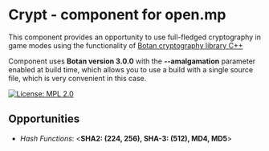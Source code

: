 # Crypt - component for open.mp
This component provides an opportunity to use full-fledged cryptography in game modes using the functionality of <a href="https://botan.randombit.net">Botan cryptography library C++</a>

Component uses <b>Botan version 3.0.0</b> with the <b>--amalgamation</b> parameter enabled at build time, which allows you to use a build with a single source file, which is very convenient in this case.

[![License: MPL 2.0](https://img.shields.io/badge/License-MPL_2.0-brightgreen.svg)](https://opensource.org/licenses/MPL-2.0)

## Opportunities
* <i>Hash Functions</i>: <<b>SHA2: (224, 256), SHA-3: (512), MD4, MD5</b>>
